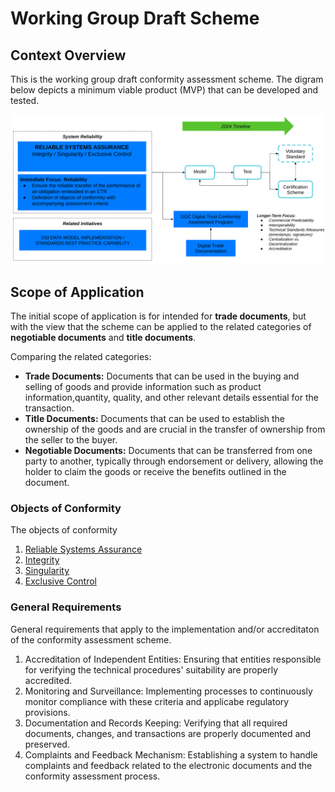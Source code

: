 # Working Group Draft Scheme

## Context Overview

This is the working group draft conformity assessment scheme. The digram below depicts a minimum viable product (MVP) that can be developed and tested.

![Revised Scheme](./revised-scheme.png)

## Scope of Application

The initial scope of application is for intended for **trade documents**, but with the view that the scheme can be applied to the related categories of **negotiable documents** and **title documents**.

Comparing the related categories:

- **Trade Documents:**  Documents that can be used in the buying and selling of goods and provide information such as product information,quantity, quality, and other relevant details essential for the transaction.
- **Title Documents:** Documents that can be used to establish the ownership of the goods and are crucial in the transfer of ownership from the seller to the buyer.
- **Negotiable Documents:** Documents that can be transferred from one party to another, typically through endorsement or delivery, allowing the holder to claim the goods or receive the benefits outlined in the document.

### Objects of Conformity

The objects of conformity

1. [Reliable Systems Assurance](./obj-reliable-system.md)
2. [Integrity](./obj-integrity.md)
3. [Singularity](./obj-singularity.md)
4. [Exclusive Control](./obj-exclusive-control.md)

### General Requirements

General requirements that apply to the implementation and/or accreditaton of the conformity assessment scheme.

1. Accreditation of Independent Entities: Ensuring that entities responsible for verifying the technical procedures' suitability are properly accredited.
2. Monitoring and Surveillance: Implementing processes to continuously monitor compliance with these criteria and applicabe regulatory provisions.
3. Documentation and Records Keeping: Verifying that all required documents, changes, and transactions are properly documented and preserved.
4. Complaints and Feedback Mechanism: Establishing a system to handle complaints and feedback related to the electronic documents and the conformity assessment process.

